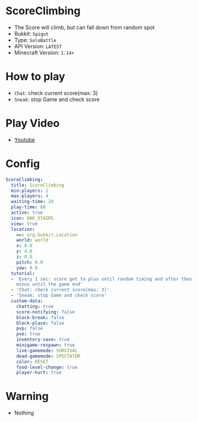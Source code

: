 # ScoreClimbing
- The Score will climb, but can fall down from random spot
- Bukkit: `Spigot` 
- Type: `SoloBattle`
- API Version: `LATEST`
- Minecraft Version: `1.14+`

# How to play
- `Chat`: check current score(max: 3)
- `Sneak`: stop Game and check score

# Play Video
- [Youtube](https://www.youtube.com/watch?v=vRAdgDn6u2Q)

# Config
```yaml
ScoreClimbing:
  title: ScoreClimbing
  min-players: 2
  max-players: 4
  waiting-time: 20
  play-time: 60
  active: true
  icon: OAK_STAIRS
  view: true
  location:
    ==: org.bukkit.Location
    world: world
    x: 0.0
    y: 4.0
    z: 0.0
    pitch: 0.0
    yaw: 0.0
  tutorial:
  - 'Every 1 sec: score get to plus until random timing and after then score get to
    minus until the game end'
  - 'Chat: check current score(max: 3)'
  - 'Sneak: stop Game and check score'
  custom-data:
    chatting: true
    score-notifying: false
    block-break: false
    block-place: false
    pvp: false
    pve: true
    inventory-save: true
    minigame-respawn: true
    live-gamemode: SURVIVAL
    dead-gamemode: SPECTATOR
    color: RESET
    food-level-change: true
    player-hurt: true
```

# Warning

- Nothing